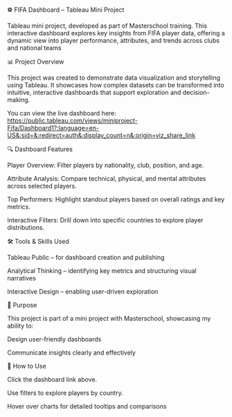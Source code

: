 ⚽ FIFA Dashboard – Tableau Mini Project

Tableau mini project, developed as part of Masterschool training. This interactive dashboard explores key insights from FIFA player data, offering a dynamic view into player performance, attributes, and trends across clubs and national teams

📊 Project Overview

This project was created to demonstrate data visualization and storytelling using Tableau. It showcases how complex datasets can be transformed into intuitive, interactive dashboards that support exploration and decision-making.

You can view the live dashboard here: https://public.tableau.com/views/miniproject-Fifa/Dashboard1?:language=en-US&:sid=&:redirect=auth&:display_count=n&:origin=viz_share_link

🔍 Dashboard Features

Player Overview: Filter players by nationality, club, position, and age.

Attribute Analysis: Compare technical, physical, and mental attributes across selected players.

Top Performers: Highlight standout players based on overall ratings and key metrics.

Interactive Filters: Drill down into specific countries to explore player distributions.

🛠️ Tools & Skills Used

Tableau Public – for dashboard creation and publishing

Analytical Thinking – identifying key metrics and structuring visual narratives

Interactive Design – enabling user-driven exploration

🎯 Purpose

This project is part of a mini project with Masterschool, showcasing my ability to:

Design user-friendly dashboards

Communicate insights clearly and effectively

🚀 How to Use

Click the dashboard link above.

Use filters to explore players by country.

Hover over charts for detailed tooltips and comparisons


